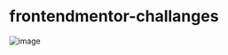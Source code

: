# frontendmentor-challanges
![image](https://user-images.githubusercontent.com/93541408/205935897-2312e6bc-476a-4c82-8375-9daee3145410.png)
